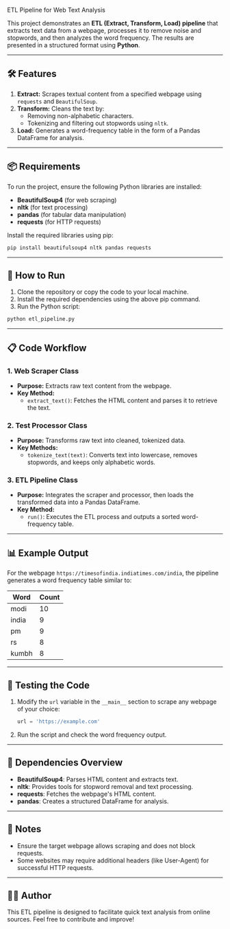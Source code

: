  ETL Pipeline for Web Text Analysis

This project demonstrates an **ETL (Extract, Transform, Load) pipeline** that extracts text data from a webpage, processes it to remove noise and stopwords, and then analyzes the word frequency. The results are presented in a structured format using **Python**.

---

## 🛠️ Features

1. **Extract:** Scrapes textual content from a specified webpage using `requests` and `BeautifulSoup`.
2. **Transform:** Cleans the text by:
   - Removing non-alphabetic characters.
   - Tokenizing and filtering out stopwords using `nltk`.
3. **Load:** Generates a word-frequency table in the form of a Pandas DataFrame for analysis.

---

## 📦 Requirements

To run the project, ensure the following Python libraries are installed:

- **BeautifulSoup4** (for web scraping)
- **nltk** (for text processing)
- **pandas** (for tabular data manipulation)
- **requests** (for HTTP requests)

Install the required libraries using pip:

```bash
pip install beautifulsoup4 nltk pandas requests
```

---

## 🚀 How to Run

1. Clone the repository or copy the code to your local machine.
2. Install the required dependencies using the above pip command.
3. Run the Python script:

```bash
python etl_pipeline.py
```

---

## 📋 Code Workflow

### **1. Web Scraper Class**
- **Purpose:** Extracts raw text content from the webpage.
- **Key Method:** 
  - `extract_text()`: Fetches the HTML content and parses it to retrieve the text.

### **2. Test Processor Class**
- **Purpose:** Transforms raw text into cleaned, tokenized data.
- **Key Methods:**
  - `tokenize_text(text)`: Converts text into lowercase, removes stopwords, and keeps only alphabetic words.

### **3. ETL Pipeline Class**
- **Purpose:** Integrates the scraper and processor, then loads the transformed data into a Pandas DataFrame.
- **Key Method:**
  - `run()`: Executes the ETL process and outputs a sorted word-frequency table.

---

## 📊 Example Output

For the webpage `https://timesofindia.indiatimes.com/india`, the pipeline generates a word frequency table similar to:

| Word       | Count |
|------------|-------|
| modi       | 10    |
| india      | 9     |
| pm         | 9     |
| rs         | 8     |
| kumbh      | 8     |

---

## 🧪 Testing the Code

1. Modify the `url` variable in the `__main__` section to scrape any webpage of your choice:
   ```python
   url = 'https://example.com'
   ```
2. Run the script and check the word frequency output.

---

## 📖 Dependencies Overview

- **BeautifulSoup4**: Parses HTML content and extracts text.
- **nltk**: Provides tools for stopword removal and text processing.
- **requests**: Fetches the webpage's HTML content.
- **pandas**: Creates a structured DataFrame for analysis.

---

## 📝 Notes

- Ensure the target webpage allows scraping and does not block requests.
- Some websites may require additional headers (like User-Agent) for successful HTTP requests.

---

## 👨‍💻 Author

This ETL pipeline is designed to facilitate quick text analysis from online sources. Feel free to contribute and improve!

